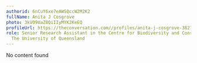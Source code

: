 ```yaml
---
authorid: 6nCuY6xe7eAWSQccW2M2K2
fullName: Anita J Cosgrove
photo: 3kVO9UaZ8QiIIyMYK2KeEQ
profileUrl: https://theconversation.com//profiles/anita-j-cosgrove-382757
role: Senior Research Assistant in the Centre for Biodiversity and Conservation Science,
  The University of Queensland
---
```

No content found